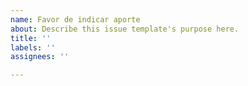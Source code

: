 ```yaml
---
name: Favor de indicar aporte
about: Describe this issue template's purpose here.
title: ''
labels: ''
assignees: ''

---
```



